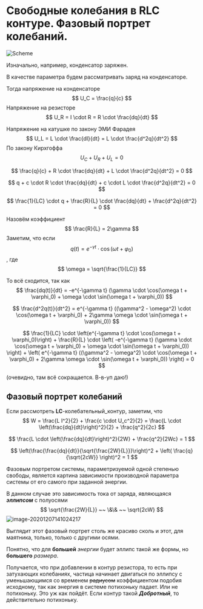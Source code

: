 # Свободные колебания в RLC контуре. Фазовый портрет колебаний.

![Scheme](D:\Projects\exam\physics-11-20\28\assets\Scheme.png)

Изначально, например, конденсатор заряжен.

В качестве параметра будем рассматривать заряд на конденсаторе.

Тогда напряжение на конденсаторе  
$$
U_C = \frac{q}{c}
$$
Напряжение на резисторе
$$
U_R = I \cdot R = R \cdot \frac{dq}{dt}
$$


Напряжение на катушке по закону ЭМИ Фарадея
$$
U_L = L \cdot \frac{dI}{dt} = L \cdot \frac{d^2q}{dt^2}
$$
По закону Кирхгоффа
$$
U_C + U_R + U_L = 0
$$

$$
\frac{q}{c} + R \cdot \frac{dq}{dt} + L \cdot \frac{d^2q}{dt^2} = 0
$$

$$
q + c \cdot R \cdot \frac{dq}{dt} + c \cdot L \cdot \frac{d^2q}{dt^2} = 0
$$

$$
\frac{1}{LC} \cdot q + \frac{R}{L} \cdot \frac{dq}{dt} + \frac{d^2q}{dt^2} = 0
$$

Назовём коэффициент 
$$
\frac{R}{L} = 2\gamma
$$
Заметим, что если 
$$
q(t) = e^{-\gamma t} \cdot \cos(\omega t + \varphi_0)
$$
, где
$$
\omega = \sqrt{\frac{1}{LC}}
$$




То всё сходится, так как
$$
\frac{dq(t)}{dt} = -e^{-\gamma t} (\gamma \cdot \cos(\omega t + \varphi_0) + \omega \cdot \sin(\omega t + \varphi_0))
$$

$$
\frac{d^2q(t)}{dt^2} = e^{-\gamma t} ((\gamma^2 - \omega^2) \cdot \cos(\omega t + \varphi_0) + 2\gamma \omega \cdot \sin(\omega t + \varphi_0))
$$

$$
\frac{1}{LC} \cdot \left(e^{-\gamma t} \cdot \cos(\omega t + \varphi_0)\right) + \frac{R}{L} \cdot \left( -e^{-\gamma t} (\gamma \cdot \cos(\omega t + \varphi_0) + \omega \cdot \sin(\omega t + \varphi_0)) \right) + \left( e^{-\gamma t} ((\gamma^2 - \omega^2) \cdot \cos(\omega t + \varphi_0) + 2\gamma \omega \cdot \sin(\omega t + \varphi_0)) \right) = 0
$$

(очевидно, там всё сокращается. В-в-уп даю!)

## Фазовый портрет колебаний

Если рассмотреть **LC**-колебательный_контур, заметим, что
$$
W = \frac{L I^2}{2} + \frac{c \cdot U_c^2}{2} = \frac{L \cdot \left(\frac{dq}{dt}\right)^2}{2} + \frac{q^2}{2c}
$$

$$
\frac{L \cdot \left(\frac{dq}{dt}\right)^2}{2W} + \frac{q^2}{2Wc} = 1
$$


$$
\left(\frac{\frac{dq}{dt}}{\sqrt{\frac{2W}{L}}}\right)^2 + \left( \frac{q}{\sqrt{2cW}} \right)^2 = 1
$$


Фазовым портретом системы, параметризуемой одной степенью свободы, является картина зависимости производной параметра системы от его самого при заданной энергии.

В данном случае это зависимость тока от заряда, являющаяся ***эллипсом*** с полуосями 
$$
\sqrt{\frac{2W}{L}} ~~ \&\& ~~ \sqrt{2cW}
$$
![image-20201207141024217](D:\Projects\exam\physics-11-20\28\assets\phase_portrait.png)

Выглядит этот фазовый портрет столь же красиво сколь и этот, для маятника, только, только с другими осями. 

Понятно, что для **большей** *энергии* будет эллипс такой же формы, но **большего** *размера*.

Получается, что при добавлении в контур резистора, то есть при затухающих колебаниях, частица начинает двигаться по эллипсу с уменьшающимся со временем ~~радиусом~~ коэффициентом подобия исходному, так как энергия в системе потихоньку падает. Или не потихоньку. Это уж как пойдёт. Если контур такой _***Добротный***_, то действительно потихоньку.
